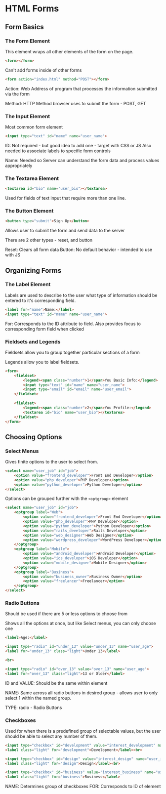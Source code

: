 # HTML Forms

## Form Basics

### The Form Element

This element wraps all other elements of the form on the page.

```html
<form></form>
```

Can't add forms inside of other forms

```html
<form action="index.html" method="POST"></form>
```

Action: Web Address of program that processes the information submitted via the form

Method: HTTP Method browser uses to submit the form - POST, GET

### The Input Element

Most common form element

```html
<input type="text" id="name" name="user_name">
```

ID: Not required - but good idea to add one - target with CSS or JS
Also needed to associate labels to specific form controls

Name: Needed so Server can understand the form data and process values appropriately

### The Textarea Element

```html
<textarea id="bio" name="user_bio"></textarea>
```

Used for fields of text input that require more than one line.

### The Button Element

```html
<button type="submit">Sign Up</button>
```

Allows user to submit the form and send data to the server

There are 2 other types - reset, and button

Reset: Clears all form data
Button: No default behavior - intended to use with JS

## Organizing Forms

### The Label Element

Labels are used to describe to the user what type of information should be entered
to it's corresponding field.

```html
<label for="name">Name:</label>
<input type="text" id="name" name="user_name">
```

For: Corresponds to the ID attribute to field. Also provides focus to corresponding
form field when clicked

### Fieldsets and Legends

Fieldsets allow you to group together particular sections of a form

Legends allow you to label fieldsets.

```html
<form>
    <fieldset>
        <legend><span class="number">1</span>You Basic Info:</legend>
        <input type="text" id="name" name="user_name">
        <input type="email" id="email" name="user_email">
    </fieldset>
    
    <fieldset>
        <legend><span class="number">2</span>You Profile:</legend>
        <textarea id="bio" name="user_bio"></textarea>
    </fieldset>
</form>
```

## Choosing Options

### Select Menus

Gives finite options to the user to select from.

```html
<select name="user_job" id="job">
    <option value="frontend_developer">Front End Developer</option>
    <option value="php_developer">PHP Developer</option>
    <option value="python_developer">Python Developer</option>
</select>
```

Options can be grouped further with the ```<optgroup>``` element

```html
<select name="user_job" id="job">
    <optgroup label="Web">
        <option value="frontend_developer">Front End Developer</option>
        <option value="php_developer">PHP Developer</option>
        <option value="python_developer">Python Developer</option>
        <option value="rails_developer">Rails Developer</option>
        <option value="web_designer">Web Designer</option>
        <option value="wordpress_developer">WordPress Developer</option>
    </optgroup>
    <optgroup label="Mobile">
        <option value="android_developer">Android Developer</option>
        <option value="ios_developer">iOS Developer</option>
        <option value="mobile_designer">Mobile Designer</option>
    </optgroup>
    <optgroup label="Business">
        <option value="business_owner">Business Owner</option>
        <option value="freelancer">Freelancer</option>
    </optgroup>
</select>
```

### Radio Buttons

Should be used if there are 5 or less options to choose from

Shows all the options at once, but like Select menus, you can only choose one

```html
<label>Age:</label>

<input type="radio" id="under_13" value="under_13" name="user_age">
<label for="under_13" class="light">Under 13</label>

<br>

<input type="radio" id="over_13" value="over_13" name="user_age">
<label for="over_13" class="light">13 or Older</label>
```

ID and VALUE: Should be the same within element

NAME: Same across all radio buttons in desired group - allows user to only select 1 within
the named group.

TYPE: radio - Radio Buttons

### Checkboxes

Used for when there is a predefined group of selectable values, but the user should
be able to select any number of them.

```html
<input type="checkbox" id="development" value="interest_development" name="user_interest">
<label class="light" for="development">Development</label><br>

<input type="checkbox" id="design" value="interest_design" name="user_interest">
<label class="light" for="design">Design</label><br>

<input type="checkbox" id="business" value="interest_business" name="user_interest">
<label class="light" for="business">Business</label>
```

NAME: Determines group of checkboxes
FOR: Corresponds to ID of element